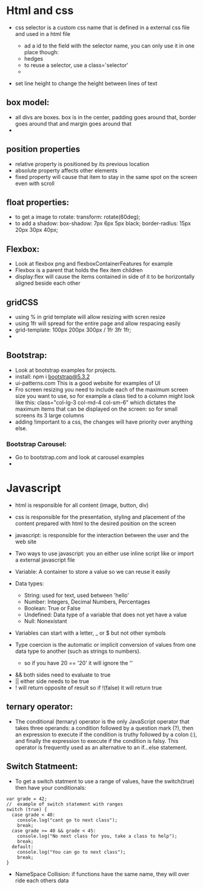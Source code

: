 # Html and css

- css selector is a custom css name that is defined in a external css file and used in a html file

  - ad a id to the field with the selector name, you can only use it in one place though: <li id="selector">hedges</li>
  - to reuse a selector, use a class='selector' <li class="underlined"></li>

- set line height to change the height between lines of text

## box model:

- all divs are boxes. box is in the center, padding goes around that, border goes around that and margin goes around that
-

## position properties

- relative property is positioned by its previous location
- absolute property affects other elements
- fixed property will cause that item to stay in the same spot on the screen even with scroll

## float properties:

- to get a image to rotate: transform: rotate(60deg);
- to add a shadow: box-shadow: 7px 6px 5px black; border-radius: 15px 20px 30px 40px;

## Flexbox:

- Look at flexbox png and flexboxContainerFeatures for example
- Flexbox is a parent that holds the flex item children
- display:flex will cause the items contained in side of it to be horizontally aligned beside each other

## gridCSS

- using % in grid template will allow resizing with scren resize
- using 1fr will spread for the entire page and allow respacing easily
- grid-template: 100px 200px 300px / 1fr 3fr 1fr;
-

## Bootstrap:

- Look at bootstrap examples for projects.
- install: npm i bootstrap@5.3.2
- ui-patterns.com This is a good website for examples of UI
- Fro screen resizing you need to include each of the maximum screen size you want to use, so for example a class tied to a column might look like this: class="col-lg-3 col-md-4 col-sm-6" which dictates the maximum items that can be displayed on the screen: so for small screens its 3 large columns
- adding !important to a css, the changes will have priority over anything else.

### Bootstrap Carousel:

- Go to bootstrap.com and look at carousel examples
-

# Javascript

- html is responsible for all content (image, button, div)
- css is responsible for the presentation, styling and placement of the content prepared with html to the desired position on the screen
- javascript: is responsible for the interaction between the user and the web site

- Two ways to use javascript: you an either use inline script like <script></script> or import a external javascript file
- Variable: A container to store a value so we can reuse it easily
- Data types:

  - String: used for text, used between 'hello'
  - Number: Integers, Decimal Numbers, Percentages
  - Boolean: True or False
  - Undefined: Data type of a variable that does not yet have a value
  - Null: Nonexistant

- Variables can start with a letter, \_ or $ but not other symbols

- Type coercion is the automatic or implicit conversion of values from one data type to another (such as strings to numbers).

  - so if you have 20 == '20' it will ignore the ''

<!-- Logical Operators -->

- && both sides need to evaluate to true
- || either side needs to be true
- ! will return opposite of result so if !(false) it will return true

## ternary operator:

- The conditional (ternary) operator is the only JavaScript operator that takes three operands: a condition followed by a question mark (?), then an expression to execute if the condition is truthy followed by a colon (:), and finally the expression to execute if the condition is falsy. This operator is frequently used as an alternative to an if...else statement.

## Switch Statmeent:

- To get a switch statment to use a range of values, have the switch(true) then have your conditionals:

```
var grade = 42;
//  example of switch statement with ranges
switch (true) {
  case grade < 40:
    console.log("cant go to next class");
    break;
  case grade >= 40 && grade < 45:
    console.log("No next class for you, take a class to help");
    break;
  default:
    console.log("You can go to next class");
    break;
}
```

- NameSpace Collision: if functions have the same name, they will over ride each others data
